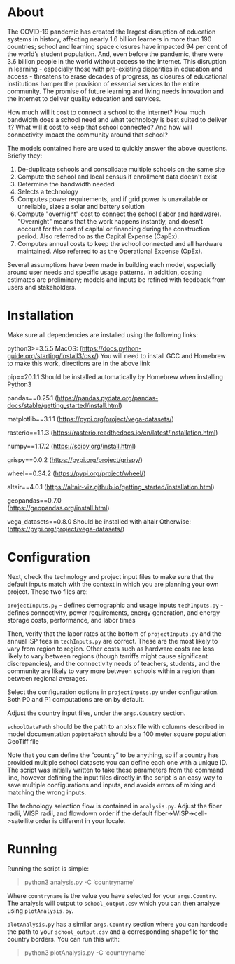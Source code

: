 # About

The COVID-19 pandemic has created the largest disruption of education systems in history, affecting nearly 1.6 billion learners in more than 190 countries; school and learning space closures have impacted 94 per cent of the world’s student population. And, even before the pandemic, there were 3.6 billion people in the world without access to the Internet. This disruption in learning - especially those with pre-existing disparities in education and access - threatens to erase decades of progress, as closures of educational institutions hamper the provision of essential services to the entire community. The promise of future learning and living needs innovation and the internet to deliver quality education and services. 

How much will it cost to connect a school to the internet? How much bandwidth does a school need and what technology is best suited to deliver it? What will it cost to keep that school connected? And how will connectivity impact the community around that school?

The models contained here are used to quickly answer the above questions. Briefly they:

1. De-duplicate schools and consolidate multiple schools on the same site
2. Compute the school and local census if enrollment data doesn't exist
3. Determine the bandwidth needed
4. Selects a technology
5. Computes power requirements, and if grid power is unavailable or unreliable, sizes a solar and battery solution
6. Compute "overnight" cost to connect the school (labor and hardware). "Overnight" means that the work happens instantly, and doesn't account for the cost of capital or financing during the construction period. Also referred to as the Capital Expense (CapEx).
7. Computes annual costs to keep the school connected and all hardware maintained. Also referred to as the Operational Expense (OpEx).

Several assumptions have been made in building each model, especially around user needs and specific usage patterns. In addition, costing estimates are preliminary; models and inputs be refined with feedback from users and stakeholders.

# Installation

Make sure all dependencies are installed using the following links:

python3>=3.5.5
MacOS: (https://docs.python-guide.org/starting/install3/osx/)
You will need to install GCC and Homebrew to make this work, directions are in the above link

pip==20.1.1
Should be installed automatically by Homebrew when installing Python3

pandas==0.25.1
(https://pandas.pydata.org/pandas-docs/stable/getting_started/install.html)

matplotlib==3.1.1
(https://pypi.org/project/vega-datasets/)

rasterio==1.1.3
(https://rasterio.readthedocs.io/en/latest/installation.html)

numpy==1.17.2
(https://scipy.org/install.html)

grispy==0.0.2 
(https://pypi.org/project/grispy/) 

wheel==0.34.2
(https://pypi.org/project/wheel/)

altair==4.0.1
(https://altair-viz.github.io/getting_started/installation.html)

geopandas==0.7.0	
(https://geopandas.org/install.html)

vega_datasets==0.8.0
Should be installed with altair
Otherwise: (https://pypi.org/project/vega-datasets/)


# Configuration
Next, check the technology and project input files to make sure that the default inputs match with the context in which you are planning your own project.  These two files are:

`projectInputs.py` - defines demographic and usage inputs
`techInputs.py` - defines connectivity, power requirements, energy generation, and energy storage costs, performance, and labor times

Then, verify that the labor rates at the bottom of `projectInputs.py` and the annual ISP fees in `techInputs.py` are correct. These are the most likely to vary from region to region. Other costs such as hardware costs are less likely to vary between regions (though tarriffs might cause significant discrepancies), and the connectivity needs of teachers, students, and the community are likely to vary more between schools within a region than between regional averages.

Select the configuration options in `projectInputs.py` under configuration. Both P0 and P1 computations are on by default.

Adjust the country input files, under the `args.Country` section.

`schoolDataPath` should be the path to an xlsx file with columns described in model documentation
`popDataPath` should be a 100 meter square population GeoTiff file

Note that you can define the “country” to be anything, so if a country has provided multiple school datasets you can define each one with a unique ID. The script was initially written to take these parameters from the command line, however defining the input files directly in the script is an easy way to save multiple configurations and inputs, and avoids errors of mixing and matching the wrong inputs.

The technology selection flow is contained in `analysis.py`. Adjust the fiber radii, WISP radii, and flowdown order if the default fiber->WISP->cell->satellite order is different in your locale.


# Running
Running the script is simple:

>python3 analysis.py -C ‘countryname’

Where `countryname` is the value you have selected for your `args.Country`. The analysis will output to `school_output.csv` which you can then analyze using `plotAnalysis.py`.

`plotAnalysis.py` has a similar `args.Country` section where you can hardcode the path to your `school_output.csv` and a corresponding shapefile for the country borders. You can run this with:

>python3 plotAnalysis.py -C ‘countryname’
